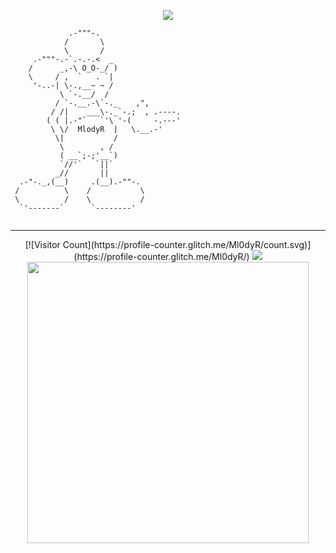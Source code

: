 <p align="center">
  <img src="https://readme-typing-svg.herokuapp.com/?center=true&vCenter=true&color=016EEA&width=500&lines=Welcome+to+my+profil" />
</p>

```
             .-"""-.                                                                                              
            /       \
            \       /
     .-"""-.-`.-.-.<  _
    /      _,-\ O_O-_/ ) 
    \     / ,  `   . `|
     '-..-| \-.,__~ ~ /        
           \ `-.__/  /         
          / `-.__.-\`-._    ,",
         / /|    ___\-._`-.;  , .----.  
        ( ( |.-"`   `'\ '-(     -.---' 
         \ \/  MlodyR  |   \.__.-'
          \|           /     
           \        , /
           ( __`;-;'__`)
           `//'`   `||`
          _//       ||
  .-"-._,(__)     .(__).-""-.
 /          \    /           \
 \          /    \           /
  `'-------`      `--------'
                                                          
```

***

<div align="center">
  [![Visitor Count](https://profile-counter.glitch.me/Ml0dyR/count.svg)](https://profile-counter.glitch.me/Ml0dyR/)
  <a href="https://open.spotify.com/user/31736v4qswfudtvln6ekcpx7wjhy">
    <img src="https://spotify-github-profile.vercel.app/api/view?uid=31736v4qswfudtvln6ekcpx7wjhy&cover_image=true&theme=default&show_offline=false&background_color=121212&interchange=false&bar_color=53b14f&bar_color_cover=false)](https://github.com/kittinan/spotify-github-profile">
    <img width="450em" src="https://github-readme-stats.vercel.app/api/top-langs/?username=Ml0dyR&layout=compact&custom_title=Most%20used%20languages&langs_count=10&include_all_commits=true&hide_progress=false&hide_border=true&theme=dark&hide=">
  </a>
</div>


